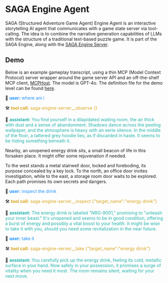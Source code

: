 # SAGA Engine Agent

SAGA (Structured Adventure Game Agent) Engine Agent is an interactive storytelling AI agent that communicates with a game state server via tool-calling. The idea is to combine the narrative generation capabilities of LLMs with the structure of a traditional text-based puzzle game. It is part of the SAGA Engine, along with the [SAGA Engine Server](https://github.com/gloomloop/saga-server). 

## Demo
Below is an example gameplay transcript, using a thin MCP (Model Context Protocol) server wrapper around the game server API and an off-the-shelf MCP client, [MCPHost](https://github.com/mark3labs/mcphost). The model is GPT-4o. The definition file for the demo level can be found [here](https://github.com/gloomloop/saga-server/blob/main/internal/testdata/demo.yaml).


🧑 <span style="color: #1E90FF;"><strong>user:</strong> where am i</span>

🛠️ <span style="color: #DAA520;"><strong>tool call:</strong> saga-engine-server__observe {}</span>

🤖 <span style="color: #20B2AA;"><strong>assistant:</strong> You find yourself in a dilapidated waiting room, the air thick with dust and a sense of abandonment. Shadows dance across the peeling wallpaper, and the atmosphere is heavy with an eerie silence. In the middle of the floor, a tattered grey hoodie lies, as if discarded in haste. It seems to be hiding something beneath it.

Nearby, an unopened energy drink sits, a small beacon of life in this forsaken place. It might offer some rejuvenation if needed.

To the west stands a metal stairwell door, locked and foreboding, its purpose concealed by a key lock. To the north, an office door invites investigation, while to the east, a storage room door waits to be explored. Each path promises its own secrets and dangers.</span>

🧑 <span style="color: #1E90FF;"><strong>user:</strong> inspect the drink</span>

🛠️ <span style="color: #DAA520;"><strong>tool call:</strong> saga-engine-server__inspect {"target_name":"energy drink"}</span>

🤖 <span style="color: #20B2AA;"><strong>assistant:</strong> The energy drink is labeled "NRG-9001," promising to "unleash your inner beast." It's unopened and seems to be in good condition, offering a burst of energy and possibly a vital boost to your health. It might be wise to take it with you, should you need some revitalization in the near future.</span>

🧑 <span style="color: #1E90FF;"><strong>user:</strong> take it</span>

🛠️ <span style="color: #DAA520;"><strong>tool call:</strong> saga-engine-server__take {"target_name":"energy drink"}</span>

🤖 <span style="color: #20B2AA;"><strong>assistant:</strong> You carefully pick up the energy drink, feeling its cold, metallic surface in your hand. Now safely in your possession, it promises a surge of vitality when you need it most. The room remains silent, waiting for your next move.</span>
